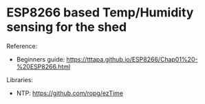 # ESP8266 based Temp/Humidity sensing for the shed

Reference:

* Beginners guide: https://tttapa.github.io/ESP8266/Chap01%20-%20ESP8266.html

Libraries:
* NTP: https://github.com/ropg/ezTime
